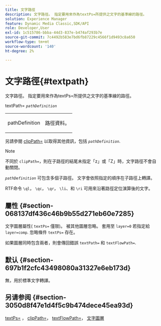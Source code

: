```yaml
---
title: 文字路徑
description: 文字路徑。 指定要用來作為textPs=所提供之文字的基準線的路徑。
solution: Experience Manager
feature: Dynamic Media Classic,SDK/API
role: Developer,User
exl-id: 1c515786-bbba-44d3-837e-b474af293b7e
source-git-commit: 7c4492b583e7bd6fb87229c4566f1d9493c8a650
workflow-type: tm+mt
source-wordcount: '140'
ht-degree: 2%

---
```


# 文字路徑{#textpath}

文字路徑。 指定要用來作為textPs=所提供之文字的基準線的路徑。

textPath= *`pathDefinition`*

<table id="simpletable_74F549E8625B483A9B334B24A7EB6D22"> 
 <tr class="strow"> 
  <td class="stentry"> <p><span class="varname"> pathDefinition</span> </p> </td> 
  <td class="stentry"> <p>路徑資料。 </p></td> 
 </tr> 
</table>

另請參閱 [clipPath=](../../../../../is-api/http-ref/image-serving-api-ref/c-http-protocol-reference/c-command-reference/r-clippath.md#reference-8139b1b52dc54749b51b109521ddf83d) 以取得其他資訊，包括 *`pathDefinition`*.

>[!NOTE]
>
>不同於 `clipPath=`，則在子路徑的結尾未指定「z」或「Z」時，文字路徑不會自動關閉。

*`pathDefinition`* 可包含多個子路徑。 文字會依照指定的順序在子路徑上轉譯。

RTF命令 `\ql`， `\qc`， `\qr`， `\li`、和 `\ri` 可用來沿著路徑定位演算後的文字。

## 屬性 {#section-068137df436c46b9b55d271eb60e7285}

文字圖層屬性( `textPs=` 僅限)。 被其他圖層忽略。 套用至 `layer=0` 若指定給 `layer=comp`. 忽略條件 `textPs=` 存在。

如果圖層同時包含兩者，則會傳回錯誤 `textPath=` 和 `textFlowPath=`.

## 默认 {#section-697b1f2cfc43498080a31327e6eb173d}

無，用於標準文字轉譯。

## 另请参阅 {#section-3050d8f47e1d4f5c9b474dece45ea93d}

[textPs=](../../../../../is-api/http-ref/image-serving-api-ref/c-http-protocol-reference/c-command-reference/r-textps.md#reference-4209a2a6169f44278da2647cfb0cd767) ， [clipPath=](../../../../../is-api/http-ref/image-serving-api-ref/c-http-protocol-reference/c-command-reference/r-clippath.md#reference-8139b1b52dc54749b51b109521ddf83d)， [textFlowPath=](../../../../../is-api/http-ref/image-serving-api-ref/c-http-protocol-reference/c-command-reference/r-textflowpath.md#reference-0b8d9493d71342f0b6a64a6d221584ef)， [文字圖層](../../../../../is-api/http-ref/image-serving-api-ref/c-http-protocol-reference/c-text-formatting/r-text-layers.md#reference-47e78cfb18134db5ab09e17af14a6a8f)
